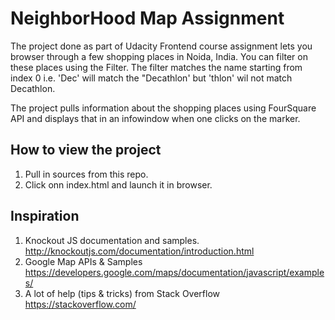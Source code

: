 # NeighborHood Map Assignment
The project done as part of Udacity Frontend course assignment lets you browser through a few shopping places in Noida, India. You can filter on these places using the Filter. The filter matches the name starting from index 0 i.e. 'Dec' will match the "Decathlon' but 'thlon' wil not match Decathlon.

The project pulls information about the shopping places using FourSquare API and displays that in an infowindow when one clicks on the marker.

## How to view the project
1. Pull in sources from this repo.
2. Click onn index.html and launch it in browser.

## Inspiration
1. Knockout JS documentation and samples. http://knockoutjs.com/documentation/introduction.html
2. Google Map APIs & Samples https://developers.google.com/maps/documentation/javascript/examples/
3. A lot of help (tips & tricks) from Stack Overflow https://stackoverflow.com/
